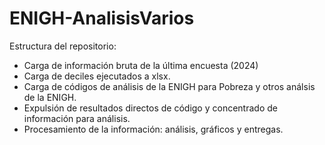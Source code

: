 # ENIGH-AnalisisVarios

Estructura del repositorio:

- Carga de información bruta de la última encuesta (2024)
- Carga de deciles ejecutados a xlsx.
- Carga de códigos de análisis de la ENIGH para Pobreza y otros análsis de la ENIGH.
- Expulsión de resultados directos de código y concentrado de información para análisis.
- Procesamiento de la información: análisis, gráficos y entregas.

